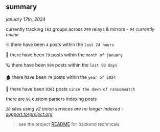 
## summary
_january 17th, 2024_

currently tracking `163` groups across `299` relays & mirrors - _`94` currently online_

⏲ there have been `4` posts within the `last 24 hours`

🦈 there have been `79` posts within the `month of january`

🪐 there have been `904` posts within the `last 90 days`

🏚 there have been `79` posts within the `year of 2024`

🦕 there have been `9361` posts `since the dawn of ransomwatch`

there are `96` custom parsers indexing posts

_`20` sites using v2 onion services are no longer indexed - [support.torproject.org](https://support.torproject.org/onionservices/v2-deprecation/)_

> see the project [README](https://github.com/joshhighet/ransomwatch#ransomwatch--) for backend technicals
